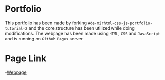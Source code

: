 # Portfolio

This portfolio has been made by forking `Ade-mirhtml-css-js-portfolio-tutorial-2` and the core structure has been utilized while doing modifications. The webpage has been made using `HTML`, `CSS` and `JavaScript` and is running on `Github Pages` server.

# Page Link
-[Webpage](https://nisharga-nirjan.github.io/portfolio/)
